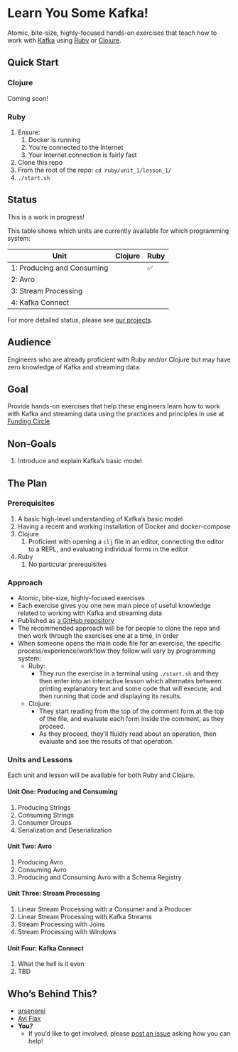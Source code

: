 # Learn You Some Kafka!

Atomic, bite-size, highly-focused hands-on exercises that teach how to work with [Kafka](https://kafka.apache.org/) using [Ruby](https://www.ruby-lang.org/) or [Clojure](https://clojure.org/).

## Quick Start

### Clojure

Coming soon!

### Ruby

1. Ensure:
   1. Docker is running
   1. You’re connected to the Internet
   1. Your Internet connection is fairly fast
1. Clone this repo
1. From the root of the repo: `cd ruby/unit_1/lesson_1/`
1. `./start.sh`

## Status

This is a work in progress!

This table shows which units are currently available for which programming system:

| Unit | Clojure | Ruby |
| ---- | ------- | ---- |
| 1: Producing and Consuming  | | ✅ |
| 2: Avro | | |
| 3: Stream Processing | | |
| 4: Kafka Connect | | |

For more detailed status, please see [our projects](https://github.com/FundingCircle/learn-you-some-kafka/projects).

## Audience

Engineers who are already proficient with Ruby and/or Clojure but may have zero knowledge of Kafka and streaming data.

## Goal

Provide hands-on exercises that help these engineers learn how to work with Kafka and streaming data using the practices and principles in use at [Funding Circle](https://engineering.fundingcircle.com/).

## Non-Goals

1. Introduce and explain Kafka’s basic model

## The Plan

### Prerequisites

1. A basic high-level understanding of Kafka’s basic model
1. Having a recent and working installation of Docker and docker-compose
1. Clojure
   1. Proficient with opening a `clj` file in an editor, connecting the editor to a REPL, and evaluating individual forms in the editor
1. Ruby
   1. No particular prerequisites

### Approach

* Atomic, bite-size, highly-focused exercises
* Each exercise gives you one new main piece of useful knowledge related to working with Kafka and streaming data
* Published as [a GitHub repository](https://github.com/FundingCircle/learn-you-some-kafka)
* The recommended approach will be for people to clone the repo and then work through the exercises one at a time, in order
* When someone opens the main code file for an exercise, the specific process/experience/workflow they follow will vary by programming system:
  * Ruby:
    * They run the exercise in a terminal using `./start.sh` and they then enter into an interactive lesson which alternates between printing explanatory text and some code that will execute, and then running that code and displaying its results.
  * Clojure:
    * They start reading from the top of the comment form at the top of the file, and evaluate each form inside the comment, as they proceed.
    * As they proceed, they’ll fluidly read about an operation, then evaluate and see the results of that operation.

### Units and Lessons

Each unit and lesson will be available for both Ruby and Clojure.

#### Unit One: Producing and Consuming

1. Producing Strings
1. Consuming Strings
1. Consumer Groups
1. Serialization and Deserialization

#### Unit Two: Avro

1. Producing Avro
1. Consuming Avro
1. Producing and Consuming Avro with a Schema Registry

#### Unit Three: Stream Processing

1. Linear Stream Processing with a Consumer and a Producer
1. Linear Stream Processing with Kafka Streams
1. Stream Processing with Joins
1. Stream Processing with Windows

#### Unit Four: Kafka Connect

1. What the hell is it even
1. TBD

## Who’s Behind This?

* [arsenerei](https://github.com/arsenerei)
* [Avi Flax](https://github.com/aviflax)
* **You?**
  * If you’d like to get involved, please [post an issue](https://github.com/FundingCircle/learn-you-some-kafka/issues/new?labels=Question) asking how you can help!
